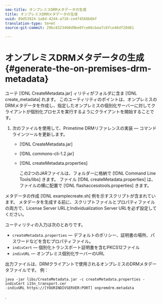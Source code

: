 ```yaml
---
seo-title: オンプレミスDRMメタデータの生成
title: オンプレミスDRMメタデータの生成
uuid: 89d53924-1a8d-42d4-a716-ce4f4566b6bf
translation-type: tm+mt
source-git-commit: 29bc8323460d9be0fce66cbea7c6fce46df20d61

---
```



# オンプレミスDRMメタデータの生成{#generate-the-on-premises-drm-metadata}

ユーテ [!DNL CreateMetadata.jar] ィリティがフォルダに含ま [!DNL create_metadata] れます。 このユーティリティのポイントは、オンプレミスのDRMメタデータを作成し、指定したオンプレミスの個別化サーバーに対してクライアントが個別化プロセスを実行するようにクライアントを開始することです。

1. 次のファイルを使用して、Primetime DRMリファレンスの実装 — コマンドラインツールを更新します。

   * [!DNL CreateMetadata.jar]
   * [!DNL commons-cli-1.2.jar]
   * [!DNL createMetadata.properties]

      この2つのJARファイルは、フォルダーに格納で [!DNL Command Line Tools/libs] きます。 ファイル [!DNL createMetadata.properties] は、ファイルの横に配置で [!DNL flashaccesstools.properties] きます。

<!--<a id="example_2116349CA33642CD9293EAD94A532ED8"></a>-->

メタデータの作成 [!DNL examplecreate.sh] 例を示すスクリプトが含まれています。 メタデータを生成する前に、スクリプトファイルとプロパティファイルの両方で、License Server URLとIndividualization Server URLを必ず設定してください。

ユーティリティの入力は次のとおりです。

* `createMetadata.properties`  — デフォルトのポリシー、証明書の場所、パスワードなどを含むプロパティファイル。
* `indivCert`  — 個別化トランスポート証明書を含むPKCS12ファイル
* `indivURL`  — オンプレミス個別化サーバーのURL

出力ファイルは、DRMクライアントで使用されるオンプレミスのDRMメタデータファイルです。 例：

```
java -jar libs/CreateMetadata.jar -c createMetadata.properties -indivCert i15n_transport.cer
-indivURL https://[YOURINDIVSERVER:PORT] onpremdrm.metadata
```

.